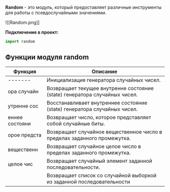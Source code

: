 **Random** - это модуль, который предоставляет различные инструменты для работы с псевдослучайными значениями.

![[Random.png]]

**Подключение в проект:**

```Python
import random
```

## Функции модуля random

| Функция        | Описание                                                                   |
| -------------- | -------------------------------------------------------------------------- |
| -------        | Инициализация генератора случайных чисел.                                  |
| ора случайн    | Возвращает текущее внутренне состояние (state) генератора случайных чисел. |
| утренне сос    | Восстанавливает внутреннее состояние (state) генератора случайных чисел.   |
| еннее состояни | Возвращает число, которое представляет собой случайные биты.               |
| орое предста   | Возвращает случайное вещественное число в пределах заданного промежутка.   |
| вещественн     | Возвращает случайное целое число в пределах заданного промежутка.          |
| целое чис      | Возвращает случайный элемент заданной последовательности.                  |
|                | Возвращает список со случайной выборкой из заданной последовательности     |
